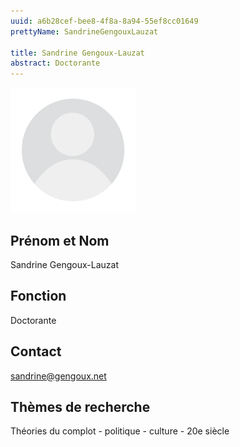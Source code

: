 ```yaml
---
uuid: a6b28cef-bee8-4f8a-8a94-55ef8cc01649
prettyName: SandrineGengouxLauzat

title: Sandrine Gengoux-Lauzat
abstract: Doctorante
---
```


<img src="./avatar.webp" width="200px" />

## Prénom et Nom

 Sandrine Gengoux-Lauzat

## Fonction

 Doctorante

## Contact

 sandrine@gengoux.net

## Thèmes de recherche

 Théories du complot - politique - culture - 20e siècle

